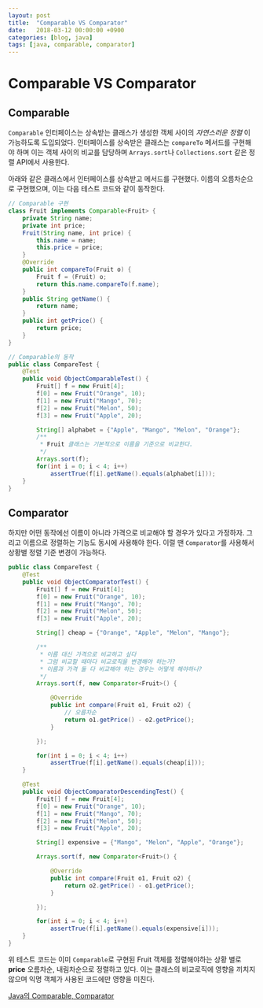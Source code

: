 ```yaml
---
layout: post
title:  "Comparable VS Comparator"
date:   2018-03-12 00:00:00 +0900
categories: [blog, java]
tags: [java, comparable, comparator]
---
```

# Comparable VS Comparator

## Comparable
`Comparable` 인터페이스는 상속받는 클래스가 생성한 객체 사이의 *자연스러운 정렬* 이 가능하도록 도입되었다. 인터페이스를 상속받은 클래스는 `compareTo` 메서드를 구현해야 하며 이는 객체 사이의 비교를 담당하며 `Arrays.sort`나 `Collections.sort` 같은 정렬 API에서 사용한다.

아래와 같은 클래스에서 인터페이스를 상속받고 메서드를 구현했다. 이름의 오름차순으로 구현했으며, 이는 다음 테스트 코드와 같이 동작한다.

```java
// Comparable 구현
class Fruit implements Comparable<Fruit> {
	private String name;
	private int price;
	Fruit(String name, int price) {
		this.name = name;
		this.price = price;
	}
	@Override
	public int compareTo(Fruit o) {
		Fruit f = (Fruit) o;
		return this.name.compareTo(f.name);
	}
	public String getName() {
		return name;
	}
	public int getPrice() {
		return price;
	}
}
```

```java
// Comparable의 동작
public class CompareTest {
	@Test
	public void ObjectComparableTest() {
		Fruit[] f = new Fruit[4];
		f[0] = new Fruit("Orange", 10);
		f[1] = new Fruit("Mango", 70);
		f[2] = new Fruit("Melon", 50);
		f[3] = new Fruit("Apple", 20);

		String[] alphabet = {"Apple", "Mango", "Melon", "Orange"};
		/**
		 * Fruit 클래스는 기본적으로 이름을 기준으로 비교한다.
		 */
		Arrays.sort(f);
		for(int i = 0; i < 4; i++)
			assertTrue(f[i].getName().equals(alphabet[i]));
	}
}
```

## Comparator

하지만 어떤 동작에선 이름이 아니라 가격으로 비교해야 할 경우가 있다고 가정하자. 그리고 이름으로 정렬하는 기능도 동시에 사용해야 한다. 이럴 땐 `Comparator`를 사용해서 상황별 정렬 기준 변경이 가능하다.

```java
public class CompareTest {
	@Test
	public void ObjectComparatorTest() {
		Fruit[] f = new Fruit[4];
		f[0] = new Fruit("Orange", 10);
		f[1] = new Fruit("Mango", 70);
		f[2] = new Fruit("Melon", 50);
		f[3] = new Fruit("Apple", 20);

		String[] cheap = {"Orange", "Apple", "Melon", "Mango"};

		/**
		 * 이름 대신 가격으로 비교하고 싶다
		 * 그럼 비교할 때마다 비교로직을 변경해야 하는가?
		 * 이름과 가격 둘 다 비교해야 하는 경우는 어떻게 해야하나?
		 */
		Arrays.sort(f, new Comparator<Fruit>() {

			@Override
			public int compare(Fruit o1, Fruit o2) {
				// 오름차순
				return o1.getPrice() - o2.getPrice();
			}

		});

		for(int i = 0; i < 4; i++)
			assertTrue(f[i].getName().equals(cheap[i]));
	}

	@Test
	public void ObjectComparatorDescendingTest() {
		Fruit[] f = new Fruit[4];
		f[0] = new Fruit("Orange", 10);
		f[1] = new Fruit("Mango", 70);
		f[2] = new Fruit("Melon", 50);
		f[3] = new Fruit("Apple", 20);

		String[] expensive = {"Mango", "Melon", "Apple", "Orange"};

		Arrays.sort(f, new Comparator<Fruit>() {

			@Override
			public int compare(Fruit o1, Fruit o2) {
				return o2.getPrice() - o1.getPrice();
			}

		});

		for(int i = 0; i < 4; i++)
			assertTrue(f[i].getName().equals(expensive[i]));
	}
}
```

위 테스트 코드는 이미 `Comparable`로 구현된 Fruit 객체를 정렬해야하는 상황 별로 **price** 오름차순, 내림차순으로 정렬하고 있다. 이는 클래스의 비교로직에 영향을 끼치지 않으며 익명 객체가 사용된 코드에만 영향을 미친다.


[Java의 Comparable, Comparator](https://brunch.co.kr/@kd4/7)
